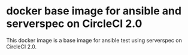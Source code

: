# docker base image for ansible and serverspec on CircleCI 2.0

This docker image is a base image for ansible test using serverspec on CircleCI 2.0.
